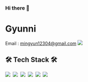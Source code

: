 ### Hi there 👋

<!--
**alsrbs12304/alsrbs12304** is a ✨ _special_ ✨ repository because its `README.md` (this file) appears on your GitHub profile.

Here are some ideas to get you started:

- 🔭 I’m currently working on ...
- 🌱 I’m currently learning ...
- 👯 I’m looking to collaborate on ...
- 🤔 I’m looking for help with ...
- 💬 Ask me about ...
- 📫 How to reach me: ...
- 😄 Pronouns: ...
- ⚡ Fun fact: ...
-->
# Gyunni
Email : mingyun12304@gmail.com <img src="https://img.shields.io/badge/Gmail-dc493a?style=flat-square&logo=Gmail&logoColor=white"/>&nbsp;


## 🛠 Tech Stack 🛠
<img src="https://img.shields.io/badge/GitHub-181717?style=flat-square&logo=GitHub&logoColor=white"/>&nbsp;
<img src="https://img.shields.io/badge/Android-3DDC84?style=flat-square&logo=Android&logoColor=white"/>&nbsp;
<img src="https://img.shields.io/badge/Java-007396?style=flat-square&logo=Java&logoColor=white"/>&nbsp;
<img src="https://img.shields.io/badge/Kotlin-0095D5?style=flat-square&logo=Kotlin&logoColor=white"/>&nbsp;
<img src="https://img.shields.io/badge/Mysql-4479A1?style=flat-square&logo=MySQL&logoColor=white"/>&nbsp;
<img src="https://img.shields.io/badge/Node.js-339933?style=flat-square&logo=AWS&logoColor=white"/>&nbsp;
